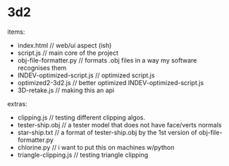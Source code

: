 # 3d2

items:

- index.html // web/ui aspect (ish)
- script.js // main core of the project
- obj-file-formatter.py // formats .obj files in a way my software recognises them
- INDEV-optimized-script.js // optimized script.js
- optimized2-3d2.js // better optimized INDEV-optimized-script.js
- 3D-retake.js // making this an api

extras:

- clipping.js // testing different clipping algos.
- tester-ship.obj // a tester model that does not have face/verts normals
- star-ship.txt // a format of tester-ship.obj by the 1st version of obj-file-formatter.py
- chlorine.py // i want to put this on machines w/python
- triangle-clipping.js // testing triangle clipping
